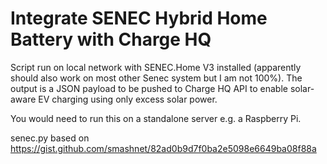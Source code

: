 # Integrate SENEC Hybrid Home Battery with Charge HQ
Script run on local network with SENEC.Home V3 installed (apparently should also work on most other Senec system but I am not 100%). The output is a JSON payload to be pushed to Charge HQ API to enable solar-aware EV charging using only excess solar power. 

You would need to run this on a standalone server e.g. a Raspberry Pi. 

senec.py based on https://gist.github.com/smashnet/82ad0b9d7f0ba2e5098e6649ba08f88a
